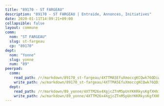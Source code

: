 ```yaml
---
title: "89170 - ST FARGEAU"
description: "89170 - ST FARGEAU | Entraide, Annonces, Initiatives"
date: 2020-01-11T14:09:21+09:00
collapsible: false
layout: commune
comm:
  nom: "ST FARGEAU"
  slug: st-fargeau
  cp: "89170"
dept:
  nom: "Yonne"
  slug: yonne
  num: "89"
peerpad:
  comm:
    read_path: /r/markdown/89170_st-fargeau/4XTTMA5EfuXmoccgKCQwk76QDiwRZYyanjk2J5JhGudC6i93Q
    write_path: /w/markdown/89170_st-fargeau/4XTTMA5EfuXmoccgKCQwk76QDiwRZYyanjk2J5JhGudC6i93Q-K3TgV8AbZiNu5Xyi1Q93ByvtnX8kP6kJf43ydMdNs8EmTBoNiCbxGs2voQhNvc3wA2mQ7G3EPm69eyipYSPHkQeFeSGDUinQ3s3ccSQ9qLizGM1MHgLPkHRhM3Y8CzrgE1t4yNXt
  dept:
    read_path: /r/markdown/89_yonne/4XTTM26x4XgjcZTnM5pUnYKKRkysKgfXHh1wiigoPHqn9LDKB
    write_path: /w/markdown/89_yonne/4XTTM26x4XgjcZTnM5pUnYKKRkysKgfXHh1wiigoPHqn9LDKB-K3TgU4xaMVqzoRnPJNyddApuMoWvJyHL35bzooauYvdhG3MLg3ikjpoueq9BDtqVP4hJBQxpPxix2gohzXyST9tZPnEkyXpDMdHiAFpx7EU6e8WgvFk7NPsBQepM8o13bG9dyqq7
---
```


